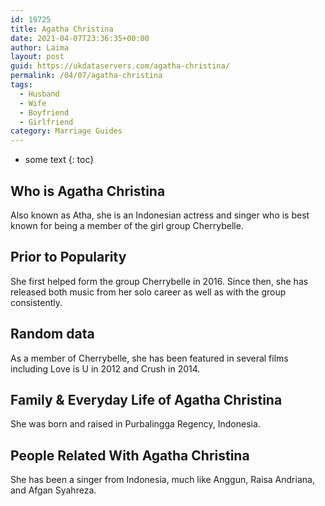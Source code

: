 ```yaml
---
id: 19725
title: Agatha Christina
date: 2021-04-07T23:36:35+00:00
author: Laima
layout: post
guid: https://ukdataservers.com/agatha-christina/
permalink: /04/07/agatha-christina
tags:
  - Husband
  - Wife
  - Boyfriend
  - Girlfriend
category: Marriage Guides
---
```


* some text
{: toc}


## Who is Agatha Christina
                  
                  
                  
Also known as Atha, she is an Indonesian actress and singer who is best known for being a member of the girl group Cherrybelle. 
                  
              
            
              
            
                
                
                
## Prior to Popularity
                  
                  
                  
She first helped form the group Cherrybelle in 2016. Since then, she has released both music from her solo career as well as with the group consistently. 
                  
              
            
              
            
                
                
                
## Random data
                  
                  
                  
As a member of Cherrybelle, she has been featured in several films including Love is U in 2012 and Crush in 2014. 
                  
              
            
              
            
                
                
                
## Family & Everyday Life of Agatha Christina
                  
                  
                  
She was born and raised in Purbalingga Regency, Indonesia. 
                  
              
            
              
            
                
                
                
## People Related With Agatha Christina
                  
                  
                  
She has been a singer from Indonesia, much like Anggun, Raisa Andriana, and Afgan Syahreza. 
                  
              
            
              
            
                
              
            
              
              
            
            
              
            
          
          
          